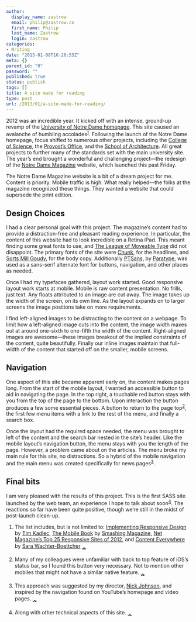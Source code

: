 ```yaml
---
author:
  display_name: zastrow
  email: philip@zastrow.co
  first_name: Philip
  last_name: Zastrow
  login: zastrow
categories:
- Writing
date: "2013-01-08T16:28:55Z"
meta: {}
parent_id: "0"
password: ""
published: true
status: publish
tags: []
title: A site made for reading
type: post
url: /2013/01/a-site-made-for-reading/
---
```

<p>2012 was an incredible year. It kicked off with an intense, ground-up revamp of the <a href="http://www.nd.edu">University of Notre Dame homepage</a>. This site caused an avalanche of humbling accolades<sup id="fnref:1"><a href="#fn:1" class="footnote">1</a></sup>. Following the launch of the Notre Dame homepage, focus shifted to numerous other projects, including the <a href="http://science.nd.edu">College of Science</a>, the <a href="http://provost.nd.edu">Provost’s Office</a>, and the <a href="http://architecture.nd.edu">School of Architecture</a>. All great projects to further many of the standards set with the main university site. The year’s end brought a wonderful and challenging project—the redesign of the <a href="http://magazine.nd.edu">Notre Dame Magazine</a> website, which launched this past Friday.</p>
<p>The Notre Dame Magazine website is a bit of a dream project for me. Content is priority. Mobile traffic is high. What really helped—the folks at the magazine recognized these things. They wanted a website that could supersede the print edition.</p>
<h2 id="design-choices">Design Choices</h2>
<p>I had a clear personal goal with this project. The magazine’s content had to provide a distraction-free and pleasant reading experience. In particular, the content of this website had to look incredible on a Retina iPad. This meant finding some great fonts to use, and <a href="http://www.theleagueofmoveabletype.com">The League of Moveable Type</a> did not disappoint. The primary fonts of the site were <a href="http://www.theleagueofmoveabletype.com/chunk">Chunk</a>, for the headlines, and <a href="http://www.theleagueofmoveabletype.com/sorts-mill-goudy">Sorts Mill Goudy</a>, for the body copy. Additionally <a href="http://www.fontsquirrel.com/fonts/PT-Sans">PTSans</a>, by <a href="http://www.paratype.com">Paratype</a>, was used as a sans-serif alternate font for buttons, navigation, and other places as needed.</p>
<p>Once I had my typefaces gathered, layout work started. Good responsive layout work starts at mobile. Mobile is raw content presentation. No frills, just text. Any floats attributed to an image are cut away. The image takes up the width of the screen, on its own line. As the layout expands on to larger screens the image positions take on more requirements.</p>
<p>I find left-aligned images to be distracting to the content on a webpage. To limit how a left-aligned image cuts into the content, the image width maxes out at around one-sixth to one-fifth the width of the content. Right-aligned images are awesome—these images breakout of the implied constraints of the content, quite beautifully. Finally our inline images maintain that full-width of the content that started off on the smaller, mobile screens.</p>
<h2 id="navigation">Navigation</h2>
<p>One aspect of this site became apparent early on, the content makes pages long. From the start of the mobile layout, I wanted an accessible button to aid in navigating the page. In the top right, a touchable red button stays with you from the top of the page to the bottom. Upon interaction the button produces a few some essential pieces. A button to return to the page top<sup id="fnref:2"><a href="#fn:2" class="footnote">2</a></sup>, the first few menu items with a link to the rest of the menu, and finally a search box.</p>
<p>Once the layout had the required space needed, the menu was brought to left of the content and the search bar nested in the site’s header. Like the mobile layout’s navigation button, the menu stays with you the length of the page. However, a problem came about on the articles. The menu broke my main rule for this site, no distractions. So a hybrid of the mobile navigation and the main menu was created specifically for news pages<sup id="fnref:3"><a href="#fn:3" class="footnote">3</a></sup>.</p>
<h2 id="final-bits">Final bits</h2>
<p>I am very pleased with the results of this project. This is the first SASS site launched by the web team, an experience I hope to talk about soon<sup id="fnref:4"><a href="#fn:4" class="footnote">4</a></sup>. The reactions so far have been quite positive, though we’re still in the midst of post-launch clean-up.</p>
<div class="footnotes">
<ol>
<li id="fn:1">
<p>The list includes, but is not limited to: <a href="http://www.implementingresponsivedesign.com">Implementing Responsive Design</a> by <a href="http://timkadlec.com">Tim Kadlec</a>, <a href="http://www.the-mobile-book.com">The Mobile Book</a> by <a href="http://www.smashingmagazine.com">Smashing Magazine</a>,  <a href="http://www.netmagazine.com/features/top-25-responsive-sites-2012">Net Magazine’s Top 25 Responsive Sites of 2012</a>, and <a href="http://www.amazon.com/gp/product/193382087X/ref=as_li_ss_tl?ie=UTF8&amp;tag=philandrobi-20&amp;linkCode=as2&amp;camp=1789&amp;creative=390957&amp;creativeASIN=193382087X">Content Everywhere</a> by <a href="http://sarawb.com">Sara Wachter-Boettcher</a>&nbsp;<a href="#fnref:1" class="reversefootnote">&#129173;</a></p>
</li>
<li id="fn:2">
<p>Many of my colleagues were unfamiliar with back to top feature of iOS’s status bar, so I found this button very necessary. Not to mention other mobiles that might not have a similar native feature.&nbsp;<a href="#fnref:2" class="reversefootnote">&#129173;</a></p>
</li>
<li id="fn:3">
<p>This approach was suggested by my director, <a href="http://www.twitter.com/GTownNick">Nick Johnson</a>, and inspired by the navigation found on YouTube’s homepage and video pages.&nbsp;<a href="#fnref:3" class="reversefootnote">&#129173;</a></p>
</li>
<li id="fn:4">
<p>Along with other technical aspects of this site.&nbsp;<a href="#fnref:4" class="reversefootnote">&#129173;</a></p>
</li>
</ol>
</div>
